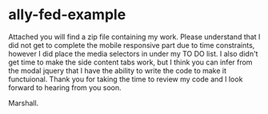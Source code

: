 # ally-fed-example
Attached you will find a zip file containing my work.
Please understand that I did not get to complete the mobile responsive part due to time constraints, however I did place the media selectors in under my TO DO list.  I also didn't get time to make the side content tabs work, but I think you can infer from the modal jquery that I have the ability to write the code to make it functuional.  Thank you for taking the time to review my code and I look forward to hearing from you soon.

Marshall.
